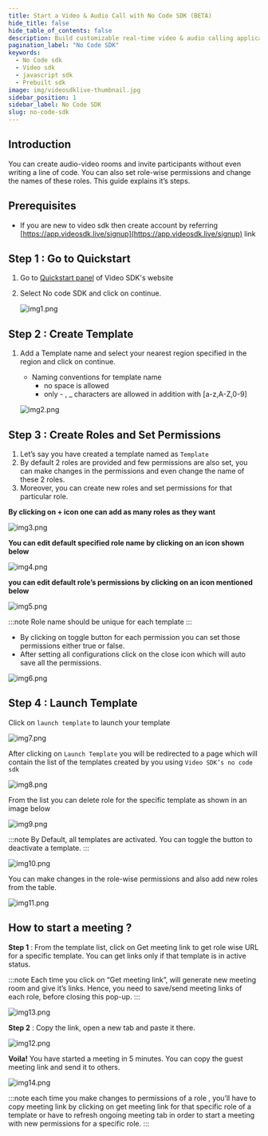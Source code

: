 ```yaml
---
title: Start a Video & Audio Call with No Code SDK (BETA)
hide_title: false
hide_table_of_contents: false
description: Build customizable real-time video & audio calling applications using Video SDK within 5 minutes
pagination_label: "No Code SDK"
keywords:
  - No Code sdk
  - Video sdk
  - javascript sdk
  - Prebuilt sdk
image: img/videosdklive-thumbnail.jpg
sidebar_position: 1
sidebar_label: No Code SDK
slug: no-code-sdk
---
```


## Introduction

You can create audio-video rooms and invite participants without even writing a line of code. You can also set role-wise permissions and change the names of these roles. This guide explains it’s steps.

## Prerequisites

- If you are new to video sdk then create account by referring [https://app.videosdk.live/signup](https://app.videosdk.live/signup) link

## Step 1 : Go to Quickstart

1. Go to [Quickstart panel](https://app.videosdk.live/quick-start) of Video SDK's website
2. Select No code SDK and click on continue.

   ![img1.png](../../static/img/no-code-img1.png)

## Step 2 : Create Template

1. Add a Template name and select your nearest region specified in the region and click on continue.

   - Naming conventions for template name
     - no space is allowed
     - only - , \_ characters are allowed in addition with [a-z,A-Z,0-9]

   ![img2.png](../../static/img/no-code-img2.png)

## Step 3 : Create Roles and Set Permissions

1. Let’s say you have created a template named as `Template`
2. By default 2 roles are provided and few permissions are also set, you can make changes in the permissions and even change the name of these 2 roles.
3. Moreover, you can create new roles and set permissions for that particular role.

**By clicking on **+** icon one can add as many roles as they want**

![img3.png](../../static/img/no-code-img3.png)

**You can edit default specified role name by clicking on an icon shown below**

![img4.png](../../static/img/no-code-img4.png)

**you can edit default role’s permissions by clicking on an icon mentioned below**

![img5.png](../../static/img/no-code-img5.png)

:::note
Role name should be unique for each template
:::

- By clicking on toggle button for each permission you can set those permissions either true or false.
- After setting all configurations click on the close icon which will auto save all the permissions.

![img6.png](../../static/img/no-code-img6.png)

## Step 4 : Launch Template

Click on `launch template` to launch your template

![img7.png](../../static/img/no-code-img7.png)

After clicking on `Launch Template` you will be redirected to a page which will contain the list of the templates created by you using `Video SDK’s no code sdk`

![img8.png](../../static/img/no-code-img8.png)

From the list you can delete role for the specific template as shown in an image below

![img9.png](../../static/img/no-code-img9.png)

:::note
By Default, all templates are activated. You can toggle the button to deactivate a template.
:::

![img10.png](../../static/img/no-code-img10.png)

You can make changes in the role-wise permissions and also add new roles from the table.

![img11.png](../../static/img/no-code-img11.png)

## How to start a meeting ?

**Step 1** : From the template list, click on Get meeting link to get role wise URL for a specific template. You can get links only if that template is in active status.

:::note
Each time you click on “Get meeting link”, will generate new meeting room and give it’s links. Hence, you need to save/send meeting links of each role, before closing this pop-up.
:::

![img13.png](../../static/img/no-code-img13.png)

**Step 2** : Copy the link, open a new tab and paste it there.

![img12.png](../../static/img/no-code-img12.png)

**Voila!** You have started a meeting in 5 minutes. You can copy the guest meeting link and send it to others.

![img14.png](../../static/img/no-code-img14.png)

:::note
each time you make changes to permissions of a role , you’ll have to copy meeting link by clicking on get meeting link for that specific role of a template or have to refresh ongoing meeting tab in order to start a meeting with new permissions for a specific role.
:::
